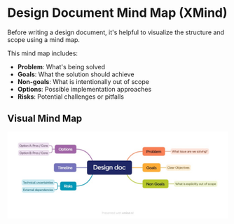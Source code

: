 # Design Document Mind Map (XMind)

Before writing a design document, it's helpful to visualize the structure and scope using a mind map.

This mind map includes:

- **Problem**: What's being solved
- **Goals**: What the solution should achieve
- **Non-goals**: What is intentionally out of scope
- **Options**: Possible implementation approaches
- **Risks**: Potential challenges or pitfalls

## Visual Mind Map

![Design Mind Map](design-mindmap.jpeg)

